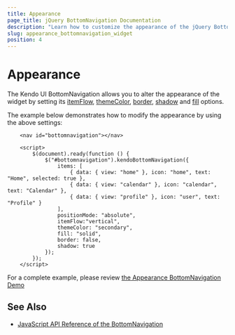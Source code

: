 ```yaml
---
title: Appearance
page_title: jQuery BottomNavigation Documentation
description: "Learn how to customize the appearance of the jQuery BottomNavigation."
slug: appearance_bottomnavigation_widget
position: 4
---
```


# Appearance 

The Kendo UI BottomNavigation allows you to alter the appearance of the widget by setting its [itemFlow](/api/javascript/ui/bottomnavigation/configuration/itemflow), [themeColor](/api/javascript/ui/bottomnavigation/configuration/themeColor), [border](/api/javascript/ui/bottomnavigation/configuration/border), [shadow](/api/javascript/ui/bottomnavigation/configuration/shadow) and [fill](/api/javascript/ui/bottomnavigation/configuration/fill) options.

The example below demonstrates how to modify the appearance by using the above settings:

```dojo
    <nav id="bottomnavigation"></nav>

    <script>
        $(document).ready(function () {
            $("#bottomnavigation").kendoBottomNavigation({
                items: [
                    { data: { view: "home" }, icon: "home", text: "Home", selected: true },
                    { data: { view: "calendar" }, icon: "calendar", text: "Calendar" },
                    { data: { view: "profile" }, icon: "user", text: "Profile" }
                ],
                positionMode: "absolute",
                itemFlow:"vertical",
                themeColor: "secondary",
                fill: "solid",
                border: false,
                shadow: true
            });
        });
    </script>
```

For a complete example, please review [the Appearance BottomNavigation Demo](https://demos.telerik.com/kendo-ui/bottomnavigation/appearance)

## See Also

* [JavaScript API Reference of the BottomNavigation](/api/javascript/ui/bottomnavigation)
